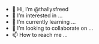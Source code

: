 - 👋 Hi, I’m @thallysfreed
- 👀 I’m interested in ...
- 🌱 I’m currently learning ...
- 💞️ I’m looking to collaborate on ...
- 📫 How to reach me ...

<!---
thallysfreed/thallysfreed is a ✨ special ✨ repository because its `README.md` (this file) appears on your GitHub profile.
You can click the Preview link to take a look at your changes.
--->
